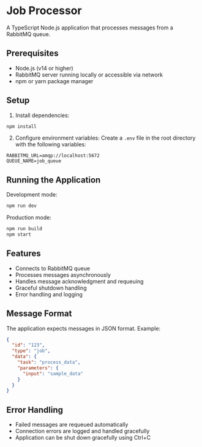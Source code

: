# Job Processor

A TypeScript Node.js application that processes messages from a RabbitMQ queue.

## Prerequisites

- Node.js (v14 or higher)
- RabbitMQ server running locally or accessible via network
- npm or yarn package manager

## Setup

1. Install dependencies:
```bash
npm install
```

2. Configure environment variables:
Create a `.env` file in the root directory with the following variables:
```
RABBITMQ_URL=amqp://localhost:5672
QUEUE_NAME=job_queue
```

## Running the Application

Development mode:
```bash
npm run dev
```

Production mode:
```bash
npm run build
npm start
```

## Features

- Connects to RabbitMQ queue
- Processes messages asynchronously
- Handles message acknowledgment and requeuing
- Graceful shutdown handling
- Error handling and logging

## Message Format

The application expects messages in JSON format. Example:
```json
{
  "id": "123",
  "type": "job",
  "data": {
    "task": "process_data",
    "parameters": {
      "input": "sample_data"
    }
  }
}
```

## Error Handling

- Failed messages are requeued automatically
- Connection errors are logged and handled gracefully
- Application can be shut down gracefully using Ctrl+C 